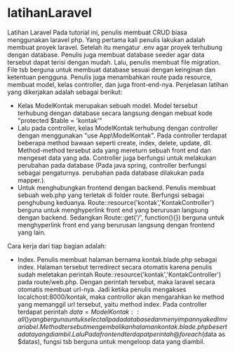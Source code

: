 # latihanLaravel
Latihan Laravel
Pada tutorial ini, penulis membuat CRUD biasa menggunakan laravel php. 
Yang pertama kali penulis lakukan adalah membuat proyek laravel. Setelah itu mengatur .env agar proyek terhubung dengan database. Penulis juga membuat database seeder agar data tersebut dapat terisi dengan mudah.
Lalu, penulis membuat file migration. File tsb berguna untuk membuat database sesuai dengan keinginan dan ketentuan pengguna. Penulis juga menambahkan route pada resource, membuat model, kelas controller, dan juga front-end-nya.
Penjelasan latihan yang dikerjakan adalah sebagai berikut:
- Kelas ModelKontak merupakan sebuah model. Model tersebut terhubung dengan database secara langsung dengan mebuat kode
"protected $table = 'kontak'"
- Lalu pada controller, kelas ModelKontak terhubung dengan controller dengan menggunakan "use App\ModelKontak". Pada controller terdapat beberapa method bawaan seperti create, index, delete, update, dll. Method-method tersebut ada yang mereturn sebuah front end dan mengeset data yang ada. Controller juga berfungsi untuk melakukan perubahan pada database (Pada java spring, controller berfungsi sebagai pengaturnya. perubahan pada database dilakukan pada mapper.). 
- Untuk menghubungkan frontend dengan backend. Penulis membuat sebuah web.php yang terletak di folder route. Berfungsi sebagai penghubung keduanya. Route::resource('kontak','KontakController') berguna untuk menghyperlink front end yang berurusan langsung dengan backend. Sedangkan Route::get('/', function(){}) berguna untuk menghyperlink front end yang berurusan langsung dengan frontend yang lain. 

Cara kerja dari tiap bagian adalah:
- Index.
Penulis membuat halaman bernama kontak.blade.php sebagai index. Halaman tersebut terredirect secara otomatis karena penulis sudah meletakan perintah Route::resource('kontak','KontakController') pada route/web.php. Dengan perintah tersebut, maka laravel secara otomatis membuat url-nya. Jadi ketika penulis mengakses localchost:8000/kontak, maka controllor akan mengarahkan ke method yang memanggil url tersebut, yaitu method index. Pada controller terdapat perintah $data = ModelKontak::all() yang berguna untuk select all pada database dan menyimpannya ke dlm variabel. Method tersebut mengembalikan halaman kontak.blade.php beserta data yang diambil. Lalu Pada frontend terdapat perintah @foreach($data as $datas), fungsi tsb berguna untuk mengeloop data yang diambil.
